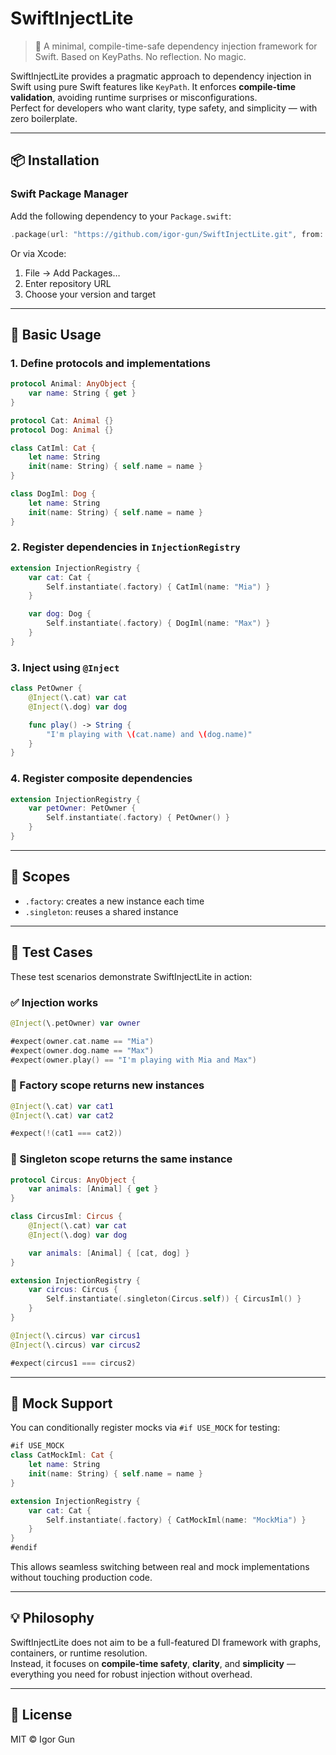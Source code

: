 # SwiftInjectLite

> 💉 A minimal, compile-time-safe dependency injection framework for Swift. Based on KeyPaths. No reflection. No magic.

SwiftInjectLite provides a pragmatic approach to dependency injection in Swift using pure Swift features like `KeyPath`. It enforces **compile-time validation**, avoiding runtime surprises or misconfigurations.  
Perfect for developers who want clarity, type safety, and simplicity — with zero boilerplate.

---

## 📦 Installation

### Swift Package Manager

Add the following dependency to your `Package.swift`:

```swift
.package(url: "https://github.com/igor-gun/SwiftInjectLite.git", from: "1.0.0")
```

Or via Xcode:

1. File → Add Packages…
2. Enter repository URL
3. Choose your version and target

---

## 🚀 Basic Usage

### 1. Define protocols and implementations

```swift
protocol Animal: AnyObject {
    var name: String { get }
}

protocol Cat: Animal {}
protocol Dog: Animal {}

class CatIml: Cat {
    let name: String
    init(name: String) { self.name = name }
}

class DogIml: Dog {
    let name: String
    init(name: String) { self.name = name }
}
```

### 2. Register dependencies in `InjectionRegistry`

```swift
extension InjectionRegistry {
    var cat: Cat {
        Self.instantiate(.factory) { CatIml(name: "Mia") }
    }

    var dog: Dog {
        Self.instantiate(.factory) { DogIml(name: "Max") }
    }
}
```

### 3. Inject using `@Inject`

```swift
class PetOwner {
    @Inject(\.cat) var cat
    @Inject(\.dog) var dog

    func play() -> String {
        "I'm playing with \(cat.name) and \(dog.name)"
    }
}
```

### 4. Register composite dependencies

```swift
extension InjectionRegistry {
    var petOwner: PetOwner {
        Self.instantiate(.factory) { PetOwner() }
    }
}
```

---

## 🔁 Scopes

- `.factory`: creates a new instance each time
- `.singleton`: reuses a shared instance

---

## 🧪 Test Cases

These test scenarios demonstrate SwiftInjectLite in action:

### ✅ Injection works

```swift
@Inject(\.petOwner) var owner

#expect(owner.cat.name == "Mia")
#expect(owner.dog.name == "Max")
#expect(owner.play() == "I'm playing with Mia and Max")
```

### 🧪 Factory scope returns new instances

```swift
@Inject(\.cat) var cat1
@Inject(\.cat) var cat2

#expect(!(cat1 === cat2))
```

### 🧠 Singleton scope returns the same instance

```swift
protocol Circus: AnyObject {
    var animals: [Animal] { get }
}

class CircusIml: Circus {
    @Inject(\.cat) var cat
    @Inject(\.dog) var dog

    var animals: [Animal] { [cat, dog] }
}

extension InjectionRegistry {
    var circus: Circus {
        Self.instantiate(.singleton(Circus.self)) { CircusIml() }
    }
}

@Inject(\.circus) var circus1
@Inject(\.circus) var circus2

#expect(circus1 === circus2)
```

---

## 🧪 Mock Support

You can conditionally register mocks via `#if USE_MOCK` for testing:

```swift
#if USE_MOCK
class CatMockIml: Cat {
    let name: String
    init(name: String) { self.name = name }
}

extension InjectionRegistry {
    var cat: Cat {
        Self.instantiate(.factory) { CatMockIml(name: "MockMia") }
    }
}
#endif
```

This allows seamless switching between real and mock implementations without touching production code.

---

## 💡 Philosophy

SwiftInjectLite does not aim to be a full-featured DI framework with graphs, containers, or runtime resolution.  
Instead, it focuses on **compile-time safety**, **clarity**, and **simplicity** — everything you need for robust injection without overhead.

---

## 📄 License

MIT © Igor Gun
